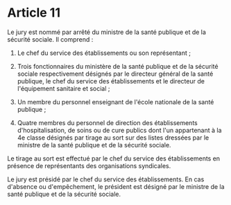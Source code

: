 # Article 11

Le jury est nommé par arrêté du ministre de la santé publique et de la sécurité sociale. Il comprend :

1) Le chef du service des établissements ou son représentant ;

2) Trois fonctionnaires du ministère de la santé publique et de la sécurité sociale respectivement désignés par le directeur général de la santé publique, le chef du service des établissements et le directeur de l'équipement sanitaire et social ;

3) Un membre du personnel enseignant de l'école nationale de la santé publique ;

4) Quatre membres du personnel de direction des établissements d'hospitalisation, de soins ou de cure publics dont l'un appartenant à la 4e classe désignés par tirage au sort sur des listes dressées par le ministre de la santé publique et de la sécurité sociale.

Le tirage au sort est effectué par le chef du service des établissements en présence de représentants des organisations syndicales.

Le jury est présidé par le chef du service des établissements. En cas d'absence ou d'empêchement, le président est désigné par le ministre de la santé publique et de la sécurité sociale.
